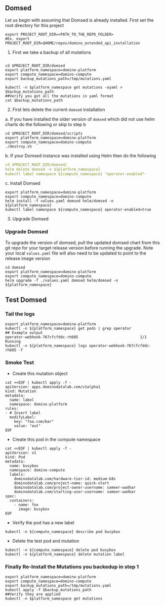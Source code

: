 ## Domsed

Let us begin with assuming that Domsed is already installed. First set the root directory for this project

```shell
export PROJECT_ROOT_DIR=<PATH_TO_THE_REPO_FOLDER>
#Ex. export PROJECT_ROOT_DIR=$HOME/repos/domino_extended_api_installation
```



1. First we take a backup of all mutations

```shell

cd $PROJECT_ROOT_DIR/domsed
export platform_namespace=domino-platform
export compute_namespace=domino-compute
export backup_mutations_path=/tmp/mutations.yaml

kubectl -n $platform_namespace get mutations -oyaml > $backup_mutations_path
##Verify you got all the mutations in yaml format
cat $backup_mutations_path 
```

2. First lets delete the current `domsed` installation

a. If you have installed the older version of `domsed` which did not use helm charts do the following or skip to step b
```shell
cd $PROJECT_ROOT_DIR/domsed/scripts
export platform_namespace=domino-platform
export compute_namespace=domino-compute
./destroy.sh
```

b. If your Domsed instance was installed using Helm then do the following

```yaml
cd $PROJECT_ROOT_DIR/domsed/
helm delete domsed -n ${platform_namespace}
kubectl label namespace ${compute_namespace} "operator-enabled"-
```

c. Install Domsed

```shell
export platform_namespace=domino-platform
export compute_namespace=domino-compute
helm install -f values.yaml domsed helm/domsed -n ${platform_namespace}
kubectl label namespace ${compute_namespace} operator-enabled=true
```


3. Upgrade Domsed

### Upgrade Domsed
To upgrade the version of domsed, pull the updated domsed chart from this git repo for your target release
version before running the upgrade. Note your local `values.yaml` file will also need to be updated to point to the
release image version

```shell
cd domsed
export platform_namespace=domino-platform
export compute_namespace=domino-compute
helm upgrade -f ./values.yaml domsed helm/domsed -n ${platform_namespace}
```

## Test Domsed

### Tail the logs

```shell
export platform_namespace=domino-platform
kubectl -n ${platform_namespace} get pods | grep operator
## Example output
operator-webhook-767cfcfddc-rh685                            1/1     Running    
kubectl -n ${platform_namespace} logs operator-webhook-767cfcfddc-rh685 -f
```
### Smoke Test

- Create this mutation object 
```shell
cat <<EOF | kubectl apply -f -
apiVersion: apps.dominodatalab.com/v1alpha1
kind: Mutation
metadata:
  name: label
  namespace: domino-platform
rules:
- # Insert label
  modifyLabel:
    key: "foo.com/bar"
    value: "out"
EOF
```

- Create this pod in the compute namespace
```shell
cat <<EOF | kubectl apply -f -
apiVersion: v1
kind: Pod
metadata:
  name: busybox
  namespace: domino-compute
  labels:
    dominodatalab.com/hardware-tier-id: medium-k8s  
    dominodatalab.com/project-name: quick-start
    dominodatalab.com/project-owner-username: sameer-wadkar
    dominodatalab.com/starting-user-username: sameer-wadkar
spec:
  containers:
    - name: foo
      image: busybox
EOF
```

- Verify the pod has a new label
```shell
kubectl -n ${compute_namespace} describe pod busybox
```

- Delete the test pod and mutation
```shell
kubectl -n ${compute_namespace} delete pod busybox
kubectl -n ${platform_namespace} delete mutation label
```

### Finally Re-Install the Mutations you backedup in step 1
```shell
export platform_namespace=domino-platform
export compute_namespace=domino-compute
export backup_mutations_path=/tmp/mutations.yaml
kubectl apply -f $backup_mutations_path
##Verify they are applied
kubectl -n $platform_namespace get mutations
```